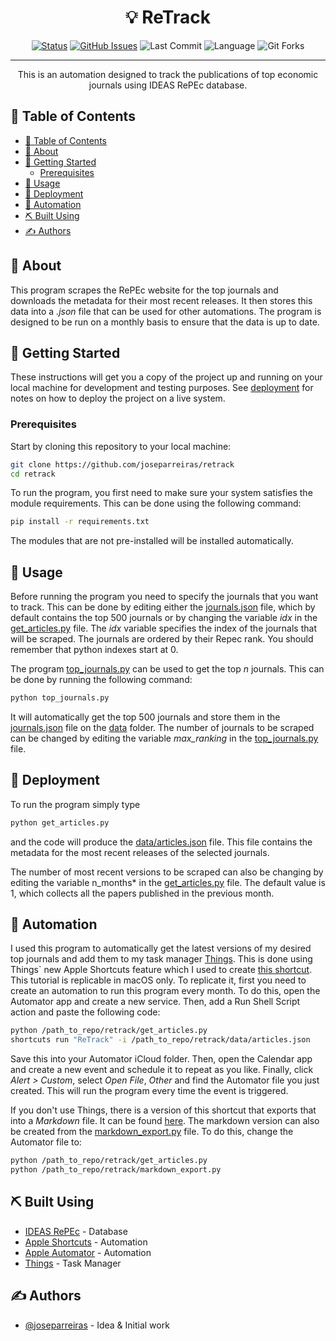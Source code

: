 <h1 align="center">💡 ReTrack</h1>

<div align="center">

[![Status](https://img.shields.io/badge/status-active-success.svg)]()
[![GitHub Issues](https://img.shields.io/github/issues/joseparreiras/retrack.svg)](https://github.com/joseparreiras/retrack/issues)
![Last Commit](https://img.shields.io/github/last-commit/joseparreiras/retrack)
![Language](https://img.shields.io/github/languages/top/joseparreiras/retrack)
![Git Forks](https://img.shields.io/github/forks/joseparreiras/retrack?label=Fork)

</div>

---

<p align="center"> This is an automation designed to track the publications of top economic journals using IDEAS RePEc database.
    <br> 
</p>

## 📝 Table of Contents

- [📝 Table of Contents](#-table-of-contents)
- [🧐 About ](#-about-)
- [🏁 Getting Started ](#-getting-started-)
  - [Prerequisites](#prerequisites)
- [🎈 Usage ](#-usage-)
- [🚀 Deployment ](#-deployment-)
- [🤖 Automation ](#-automation-)
- [⛏️ Built Using ](#️-built-using-)
- [✍️ Authors ](#️-authors-)

## 🧐 About <a name = "about"></a>

This program scrapes the RePEc website for the top journals and downloads the metadata for their most recent releases. It then stores this data into a *.json* file that can be used for other automations. The program is designed to be run on a monthly basis to ensure that the data is up to date.

## 🏁 Getting Started <a name = "getting_started"></a>

These instructions will get you a copy of the project up and running on your local machine for development and testing purposes. See [deployment](#deployment) for notes on how to deploy the project on a live system.

### Prerequisites

Start by cloning this repository to your local machine:

```bash
git clone https://github.com/joseparreiras/retrack 
cd retrack
```

To run the program, you first need to make sure your system satisfies the module requirements. This can be done using the following command:

```bash
pip install -r requirements.txt
```

The modules that are not pre-installed will be installed automatically.

## 🎈 Usage <a name="usage"></a>

Before running the program you need to specify the journals that you want to track. This can be done by editing either the [journals.json](/data/journals.json) file, which by default contains the top 500 journals or by changing the variable *idx* in the [get_articles.py](/get_articles.py) file. The *idx* variable specifies the index of the journals that will be scraped. The journals are ordered by their Repec rank. You should remember that python indexes start at 0.

The program [top_journals.py](/top_journals.py) can be used to get the top *n* journals. This can be done by running the following command:

```bash
python top_journals.py
```

It will automatically get the top 500 journals and store them in the [journals.json](/data/journals.json) file on the [data](/data) folder. The number of journals to be scraped can be changed by editing the variable *max_ranking* in the [top_journals.py](/top_journals.py) file.

## 🚀 Deployment <a name = "deployment"></a>

To run the program simply type

```bash
python get_articles.py
```

and the code will produce the [data/articles.json](/data/articles.json) file. This file contains the metadata for the most recent releases of the selected journals.

The number of most recent versions to be scraped can also be changing by editing the variable n_months* in the [get_articles.py](/get_articles.py) file. The default value is 1, which collects all the papers published in the previous month.

## 🤖 Automation <a name = "automation"></a>

I used this program to automatically get the latest versions of my desired top journals and add them to my task manager [Things](https://culturedcode.com/things/). This is done using Things` new Apple Shortcuts feature which I used to create [this shortcut](https://www.icloud.com/shortcuts/6a873d1662244c7d9fa959bfaf3bddd0). This tutorial is replicable in macOS only. 
To replicate it, first you need to create an automation to run this program every month. To do this, open the Automator app and create a new service. Then, add a Run Shell Script action and paste the following code:

```bash
python /path_to_repo/retrack/get_articles.py
shortcuts run "ReTrack" -i /path_to_repo/retrack/data/articles.json
```

Save this into your Automator iCloud folder. Then, open the Calendar app and create a new event and schedule it to repeat as you like. Finally, click *Alert > Custom*, select *Open File*, *Other* and find the Automator file you just created. This will run the program every time the event is triggered.

If you don't use Things, there is a version of this shortcut that exports that into a *Markdown* file. It can be found [here](https://www.icloud.com/shortcuts/0d680d0eabaf489e8c77c2e124e433f8). The markdown version can also be created from the [markdown_export.py](/markdown_export.py) file. To do this, change the Automator file to:

```bash
python /path_to_repo/retrack/get_articles.py
python /path_to_repo/retrack/markdown_export.py
```

## ⛏️ Built Using <a name = "built_using"></a>

- [IDEAS RePEc](https://ideas.repec.org) - Database
- [Apple Shortcuts](https://support.apple.com/en-us/HT208309) - Automation
- [Apple Automator](https://support.apple.com/en-us/HT201236) - Automation
- [Things](https://culturedcode.com/things/) - Task Manager

## ✍️ Authors <a name = "authors"></a>

- [@joseparreiras](https://github.com/joseparreiras) - Idea & Initial work